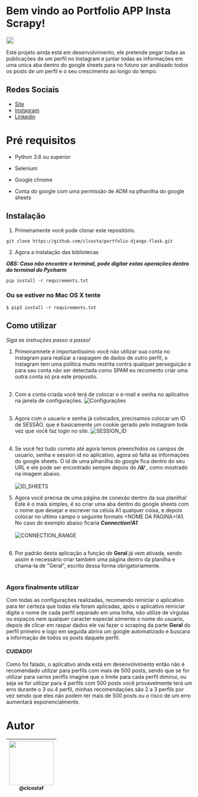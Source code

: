 # Bem vindo ao **Portfolio APP Insta Scrapy**!
<p><img height="20" src="https://img.shields.io/badge/Version-BETA3.0-blue"/></p>

Este projeto ainda está em desenvolvimento, ele pretende pegar todas as publicações de um perfil no instagram e juntar todas as informações em uma unica aba dentro do google sheets para no futuro ser análisado todos os posts de um perfil e o seu crescimento ao longo do tempo.

## Redes Sociais
* [Site](https://portfolio-claudio.herokuapp.com)
* [Instagram](https://www.instagram.com/claudiogfez/)
* [Linkedin](https://www.linkedin.com/in/clcostaf/)

# Pré requisitos

- Python 3.8 ou superior

- Selenium

- Google chrome

- Conta do google com uma permissão de ADM na plhanilha do google sheets


## Instalação

1. Primeiramente você pode clonar este repositório.

```
git clone https://github.com/clcosta/portfolio-django-flask.git
```

2. Agora a instalação das bibliotecas

*__OBS: Caso não encontre o terminal, pode digitar estas operações dentro do terminal do Pycharm__*

```
pip install -r requirements.txt
```
   ### Ou se estiver no Mac OS X tente
```
$ pip3 install -r requirements.txt
```

## Como utilizar

_Siga as instruções passo a passo!_ 

1. Primeiramnete é importantissimo você não utilizar sua conta no instagram para realizar a raspagem de dados de outro perfil, o instagram tem uma politica muito restrita contra qualquer perseguição e para sau conta não ser detectada como SPAM eu recomento criar uma outra conta só pra este proposito.<br><br>

2. Com a conta criada você terá de colocar o e-mail e senha no aplicativo na janela de configurações.
 ![Configurações](https://i.ibb.co/F0RKvVB/usuario-senha.png)
<br><br>

3. Agora com o usuario e senha já colocados, precisamos colocar um ID de SESSÂO, que é basicamente um cookie gerado pelo instagram toda vez que você faz login no site.
 ![SESSION_ID](https://warehouse-camo.ingress.cmh1.psfhosted.org/53ef824d6e71053b3c1bf530da7004c04af479ee/68747470733a2f2f7261772e67697468756275736572636f6e74656e742e636f6d2f796f67657368776172616e30312f696e7374616772616d792f6d61737465722f73616d706c65732f73657373696f6e69642e676966)
<br><br>

4. Se você fez tudo correto até agora temos preenchidos os campos de usuario, senha e session id no aplicativo, agora só falta as informações do google sheets.
O id de uma plhanilha do google fica dentro do seu URL e ele pode ser encontrado sempre depois do *__/d/__* , como mostrado na imagem abaixo.<br><br>
![ID_SHEETS](https://i.ibb.co/KwDnMNR/image.png)

5. Agora você precisa de uma página de conexão dentro da sua planilha! Este é o mais simples, é so criar uma aba dentro do google sheets com o nome que desejar e escrever na célula A1 qualquer coisa, e depois colocar no ultimo campo o seguinte formato \<NOME DA PAGINA>!A1. No caso do exemplo abaixo ficaria *__Connection!A1__* <br><br>
![CONNECTION_RANGE](https://i.ibb.co/g4gLgzS/connection.png)
<br><br>

6. Por padrão desta aplicação a função de **Geral** já vem ativada, sendo assim é necessário criar também uma página dentro da planilha e chama-la de "Geral", escrito dessa forma obrigatoriamente.
<br><br>
### __Agora finalmente utilizar__
  Com todas as configurações realizadas, recomendo reiniciar o aplicativo para ter certeza que todas ela foram aplicadas, após o aplicativo reiniciar digite o nome de cada perfil separado em uma linha, não utilize de virgulas ou espaços nem qualquer caracter especial sómente o nome do usuario, depois de clicar em raspar dados ele vai fazer o scraping da parte **Geral** do perfil primeiro e logo em seguida abrira um google automatizado e buscara a informação de todos os posts daquele perfil.

#### __CUIDADO!__
  Como foi falado, o aplicativo ainda está em desenvolvimento então não é recomendado utilizar para perfils com mais de 500 posts, sendo que se for utilizar para varios perifls imagine que o limite para cada perfil diminui, ou seja se for utilizar para 4 perfils com 500 posts você provavelmente terá um erro durante o 3 ou 4 perfil, minhas recomendações são 2 a 3 perfils por vez sendo que eles não podem ter mais de 500 posts ou o risco de um erro aumentará exponencialmente.

# Autor
| [<img src="https://avatars.githubusercontent.com/u/83929403?v=4" width=120><br><sub>@clcostaf</sub>](https://github.com/clcosta) |
| :---: |
